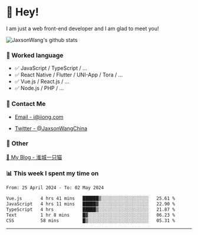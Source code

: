 # 👋 Hey!

I am just a web front-end developer and I am glad to meet you!

![JaxsonWang's github stats](https://github-readme-stats.vercel.app/api?username=JaxsonWang&&show_icons=true&&title_color=1abc9c&&icon_color=1abc9c)


### 📝 Worked language

- ✅ JavaScript / TypeScript / ...
- ✅ React Native / Flutter / UNI-App / Tora / ...
- ✅ Vue.js / React.js / ...
- ✅ Node.js / PHP / ...

### 📮 Contact Me

- [Email - i@iiong.com](mailto:i@iiong.com)

- [Twitter - @JaxsonWangChina](https://twitter.com/JaxsonWangChina)

### 🤪 Other

[📌 My Blog - 淮城一只猫](https://iiong.com)

### 📊 This week I spent my time on

<!--START_SECTION:waka-->

```txt
From: 25 April 2024 - To: 02 May 2024

Vue.js       4 hrs 41 mins   ██████▒░░░░░░░░░░░░░░░░░░   25.61 %
JavaScript   4 hrs 11 mins   █████▓░░░░░░░░░░░░░░░░░░░   22.90 %
TypeScript   4 hrs           █████▒░░░░░░░░░░░░░░░░░░░   21.87 %
Text         1 hr 8 mins     █▓░░░░░░░░░░░░░░░░░░░░░░░   06.23 %
CSS          58 mins         █▒░░░░░░░░░░░░░░░░░░░░░░░   05.31 %
```

<!--END_SECTION:waka-->

---
